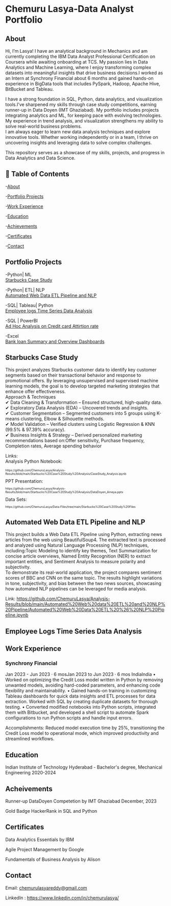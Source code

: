 # Chemuru Lasya-Data Analyst Portfolio

## About

Hi, I’m Lasya! I have an analytical background in Mechanics and am currently completing the IBM Data Analyst Professional Certification on Coursera while awaiting onboarding at TCS. My passion lies in Data Analytics and Machine Learning, where I enjoy transforming complex datasets into meaningful insights that drive business decisions.I worked as an Intern at Synchrony Financial about 6 months and gained hands-on experience in BigData tools that includes PySpark, Hadoop, Apache Hive, BitBucket and Tableau.

I have a strong foundation in SQL, Python, data analytics, and visualization tools.I’ve sharpened my skills through case study competitions, earning runner-up in Data Doyen (IMT Ghaziabad). My portfolio includes projects integrating analytics and ML, for keeping pace with evolving technologies. My experience in trend analysis, and visualization strengthens my ability to solve real-world business problems.  
I am always eager to learn new data analysis techniques and explore innovative tools. Whether working independently or in a team, I thrive on uncovering insights and leveraging data to solve complex challenges.

This repository serves as a showcase of my skills, projects, and progress in Data Analytics and Data Science.


## 📖 Table of Contents

-[About](#about)

-[Portfolio Projects](#portfolio-projects)

-[Work Experience](#work-experience)

-[Education](#education)

-[Achievements](#achievements)

-[Certificates](#certificates)

-[Contact](#Contact)


## Portfolio Projects

-Python| ML  
[Starbucks Case Study](#starbucks-case-study)

-Python| ETL| NLP  
[Automated Web Data ETL Pipeline and NLP](#automated-web-data-etl-pipeline-and-nlp)

-SQL| Tableau| Python  
[Employee logs Time Series Data Analysis](#employee-logs-time-series-data-analysis)

-SQL | PowerBI  
[Ad Hoc Analysis on Credit card Attirtion rate](#ad-hoc-analysis-on-credit-card-attrition-rate)

-Excel  
[Bank loan Summary and Overview Dashboards](#bank-loan-summary-and-overview-dashboards)

## Starbucks Case Study
This project analyzes Starbucks customer data to identify key customer segments based on their transactional behavior and response to promotional offers. By leveraging unsupervised and supervised machine learning models, the goal is to develop targeted marketing strategies that enhance offer effectiveness.  
Approach & Techniques  
✔ Data Cleaning & Transformation – Ensured structured, high-quality data.  
✔ Exploratory Data Analysis (EDA) – Uncovered trends and insights.  
✔ Customer Segmentation – Segmented customers into 5 groups using K-means clustering, Elbow & Silhouette methods.  
✔ Model Validation – Verified clusters using Logistic Regression & KNN (99.5% & 97.39% accuracy).  
✔ Business Insights & Strategy – Derived personalized marketing recommendations based on:Offer sensitivity, Purchase frequency, Completion rates, Average spending behavior  

Links:  
Analysis Python Notebook:   
<p style="font-size: 9px;">https://github.com/ChemuruLasya/Analysis-Results/blob/main/Starbucks%20Case%20Study%20Analysis/CaseStudy_Analysis.ipynb </p>   
PPT Presentation:  
<p style="font-size: 9px;">https://github.com/ChemuruLasya/Analysis-Results/blob/main/Starbucks%20Case%20Study%20Analysis/DataDoyen_Ameya.pptx </p>  
Data Sets:  
<p style="font-size: 9px;">https://github.com/ChemuruLasya/Data-Files/tree/main/Starbucks%20Case%20Study%20Files </p> 



## Automated Web Data ETL Pipeline and NLP
This project builds a Web Data ETL Pipeline using Python, extracting news articles from the web using BeautifulSoup4. The extracted text is processed and analyzed using Natural Language Processing (NLP) techniques, including:Topic Modeling to identify key themes, Text Summarization for concise article overviews, Named Entity Recognition (NER) to extract important entities, and Sentiment Analysis to measure polarity and subjectivity.  
To demonstrate its real-world application, the project compares sentiment scores of BBC and CNN on the same topic. The results highlight variations in tone, subjectivity, and bias between the two news sources, showcasing how automated NLP pipelines can be leveraged for media analysis.  

Link: https://github.com/ChemuruLasya/Analysis-Results/blob/main/Automated%20Web%20data%20ETL%20and%20NLP%20Pipeline/Automated%20Web%20Data%20ETL%20%26%20NLP%20Pipeline.ipynb

## Employee Logs Time Series Data Analysis


## Work Experience
### Synchrony Financial
Jan 2023 - Jun 2023 · 6 mosJan 2023 to Jun 2023 · 6 mos
IndiaIndia
• Worked on optimizing the Credit Loss model written in Python by removing unwanted models, avoiding hard-coded parameters, and enhancing code flexibility and maintainability. 
• Gained hands-on training in customizing Tableau dashboards for quick data insights and ETL processes for data extraction. Worked with SQL by creating duplicate datasets for thorough testing. 
• Converted modified notebooks into Python scripts, integrated them with Bitbucket, and developed a shell script to automate Spark configurations to run Python scripts and handle input errors. 
 
Accomplishments: Reduced model execution time by 25%, transitioning the Credit Loss model to operational mode, which improved productivity and streamlined workflows.

## Education

Indian Institute of Technology Hyderabad - Bachelor's degree, Mechanical Engineering 2020-2024

## Acheivements

Runner-up DataDoyen Competetion by IMT Ghaziabad December, 2023

Gold Badge HackerRank in SQL and Python

## Certificates

Data Analytics Essentials by IBM

Agile Project Management by Google

Fundamentals of Business Analysis by Alison

## Contact

Email: chemurulasyareddy@gmail.com

LinkedIn : https://www.linkedin.com/in/chemurulasya/






